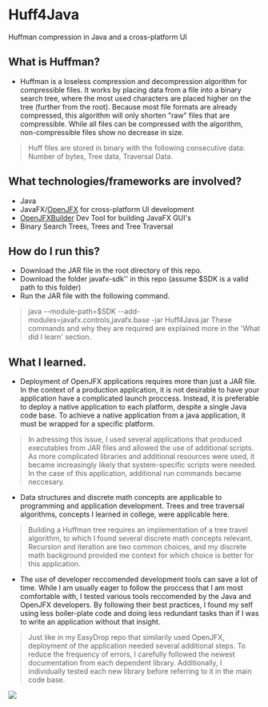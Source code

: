 # Huff4Java
Huffman compression in Java and a cross-platform UI

## What is Huffman?
- Huffman is a loseless compression and decompression algorithm for compressible files. It works by placing data from a file into a binary search tree, where the most used characters are placed higher on the tree (further from the root). Because most file formats are already compressed, this algorithm will only shorten "raw" files that are compressible. While all files can be compressed with the algorithm, non-compressible files show no decrease in size.
> Huff files are stored in binary with the following consecutive data: Number of bytes, Tree data, Traversal Data.

## What technologies/frameworks are involved?
- Java
- JavaFX/[OpenJFX](https://openjfx.io/) for cross-platform UI development
- [OpenJFXBuilder](https://openjfx.io/javadoc/11/javafx.base/javafx/util/Builder.html) Dev Tool for building JavaFX GUI's 
- Binary Search Trees, Trees and Tree Traversal 

## How do I run this?
- Download the JAR file in the root directory of this repo.
- Download the folder javafx-sdk'' in this repo (assume $SDK is a valid path to this folder)
- Run the JAR file with the following command.
> java --module-path=$SDK --add-modules=javafx.controls,javafx.base -jar Huff4Java.jar
These commands and why they are required are explained more in the 'What did I learn' section.


## What I learned.
- Deployment of OpenJFX applications requires more than just a JAR file. In the context of a production application, it is not desirable to have your application have a complicated launch proccess. Instead, it is preferable to deploy a native application to each platform, despite a single Java code base. To achieve a native application from a java application, it must be wrapped for a specific platform.
> In adressing this issue, I used several applications that produced executables from JAR files and allowed the use of additional scripts. As more complicated libraries and additional resources were used, it became increasingly likely that system-specific scripts were needed. In the case of this application, additional run commands became neccesary.
- Data structures and discrete math concepts are applicable to programming and application development. Trees and tree traversal algorithms, concepts I learned in college, were applicable here.
> Building a Huffman tree requires an implementation of a tree travel algorithm, to which I found several discrete math concepts relevant. Recursion and iteration are two common choices, and my discrete math background provided me context for which choice is better for this application.
- The use of developer reccomended development tools can save a lot of time. While I am usually eager to follow the proccess that I am most comfortable with, I tested various tools reccomended by the Java and OpenJFX developers. By following their best practices, I found my self using less boiler-plate code and doing less redundant tasks than if I was to write an application without that insight.
> Just like in my EasyDrop repo that similarily used OpenJFX, deployment of the application needed several additional steps. To reduce the frequency of errors, I carefully followed the newest documentation from each dependent library. Additionally, I individually tested each new library before referring to it in the main code base.

![](https://i.gyazo.com/3f801a2d0dbaa9ed7e55e1f3239102c7.png)
